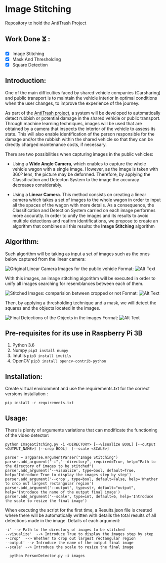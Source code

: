 # Image Stitching
Repository to hold the AntiTrash Project

## Work Done ⏳ :

- [x] Image Stitching
- [x] Mask And Thresholding
- [x] Square Detection

## Introduction:

One of the main difficulties faced by shared vehicle companies (Carsharing) and public transport is to maintain the vehicle interior in optimal conditions when the user changes, to improve the experience of the journey.

As part of the [AntiTrash project](http://www.carnetbarcelona.com/index.php/2020/04/26/antitrash-a-change-of-model-in-the-maintenance-of-shared-vehicles/), a system will be developed to automatically detect rubbish or potential damage in the shared vehicle or public transport. Through machine learning techniques, images will be used that are obtained by a camera that inspects the interior of the vehicle to assess its state. This will also enable identification of the person responsible for the damage and/or the rubbish within the shared vehicle so that they can be directly charged maintenance costs, if necessary.

There are two possibilities when capturing images in the public vehicles:

  - Using a **Wide Angle Camera**, which enables to capture the whole vehicle wagon with a single image. However, as the image is taken with 360º lens, the picture may be deformed. Therefore, by applying the Classification and Detecton System to the image the accuracy decreases considerably.

  - Using a **Linear Camera**. This method consists on creating a linear camera which takes a set of images to the whole wagon in order to input all the spaces of the wagon with more details. As a consequence, the Classification and Detection System carried on each image performes more accuratly. In order to unify the images and its results to avoid multiple detections and reafirm identifications, we propose to create an algorithm that combines all this results: the __Image Stitching__ algorithm
  
  
## Algorithm:
Such algorithm will be taking as input a set of images such as the ones below captured from the linear camera:

![Original Linear Camera Images for the public vehicle](/Images/original.png)
Format: ![Alt Text](url)

With this images, an image stitching algorithm will be executed in order to unify all images searching for resemblances between each of them.

![Stitched Images: comparision between cropped or not](/Images/imageStitching.png)
Format: ![Alt Text](url)

Then, by applying a thresholding technique and a mask, we will detect the squares and the objects located in the images.

![Final Detections of the Objects in the images](/Images/squaresDetected.png)
Format: ![Alt Text](url)


## Pre-requisites for its use in Raspberry Pi 3B
1) Python 3.6
3) Numpy `pip3 install numpy`
4) Imutils `pip3 install imutils`
5) OpenCV `pip3 install opencv-contrib-python`

## Installation:

Create virtual environment and use the requirements.txt for the correct versions installation :
```
pip install -r requirements.txt
```

## Usage:

There is plenty of arguments variations that can modificate the functioning of the video detector:
```
python ImageStitching.py -i <DIRECTORY> [--visualize BOOL] [--output <OUTPUT_NAME>] [--crop BOOL]  [--scale <SCALE>]
```

    parser = argparse.ArgumentParser("Image Stitching")
    parser.add_argument("-i","--directory", required=True, help="Path to the directory of images to be stitched")
    parser.add_argument('--visualize', type=bool, default=True, help='Introduce True to display the images step by step')
    parser.add_argument('--crop', type=bool, default=False, help='Whether to crop out largest rectangular region')
    parser.add_argument('--output', type=str, default="output", help='Introduce the name of the output final image')
    parser.add_argument('--scale', type=int, default=6, help='Introduce the scale to resize the final image')
    

When executing the script for the first time, a Results.json file is created where there will be automatically written with details the total results of all detections made in the image. Details of each argument:

    -i' --> Path to the directory of images to be stitched
    --visualize'  --> Introduce True to display the images step by step
    --crop'  --> Whether to crop out largest rectangular region
    --output' --> Introduce the name of the output final image
    --scale' --> Introduce the scale to resize the final image



```
  python PersonDetector.py -i images
```  
  
